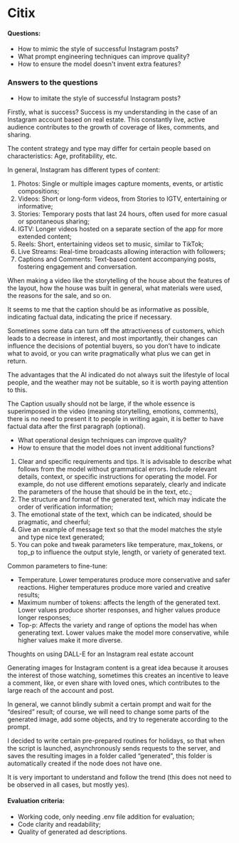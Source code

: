 # Citix

#### Questions:
- How to mimic the style of successful Instagram posts?
- What prompt engineering techniques can improve quality?
- How to ensure the model doesn't invent extra features?


### Answers to the questions
- How to imitate the style of successful Instagram posts?

Firstly, what is success?
Success is my understanding in the case of an Instagram account based on real estate. This constantly live, active audience contributes to the growth of coverage of likes, comments, and sharing.

The content strategy and type may differ for certain people based on characteristics: Age, profitability, etc.

In general, Instagram has different types of content:

1. Photos: Single or multiple images capture moments, events, or artistic compositions;
2. Videos: Short or long-form videos, from Stories to IGTV, entertaining or informative;
3. Stories: Temporary posts that last 24 hours, often used for more casual or spontaneous sharing;
4. IGTV: Longer videos hosted on a separate section of the app for more extended content;
5. Reels: Short, entertaining videos set to music, similar to TikTok;
6. Live Streams: Real-time broadcasts allowing interaction with followers;
7. Captions and Comments: Text-based content accompanying posts, fostering engagement and conversation.

When making a video like the storytelling of the house about the features of the layout, how the house was built in general, what materials were used, the reasons for the sale, and so on.

It seems to me that the caption should be as informative as possible, indicating factual data, indicating the price if necessary.

Sometimes some data can turn off the attractiveness of customers, which leads to a decrease in interest, and most importantly, their changes can influence the decisions of potential buyers, so you don’t have to indicate what to avoid, or you can write pragmatically what plus we can get in return.

The advantages that the AI indicated do not always suit the lifestyle of local people, and the weather may not be suitable, so it is worth paying attention to this.

The Caption usually should not be large, if the whole essence is superimposed in the video (meaning storytelling, emotions, comments), there is no need to present it to people in writing again, it is better to have factual data after the first paragraph (optional).




- What operational design techniques can improve quality?
- How to ensure that the model does not invent additional functions?

1. Clear and specific requirements and tips. It is advisable to describe what follows from the model without grammatical errors. Include relevant details, context, or specific instructions for operating the model. For example, do not use different emotions separately, clearly and indicate the parameters of the house that should be in the text, etc.;
2. The structure and format of the generated text, which may indicate the order of verification information;
3. The emotional state of the text, which can be indicated, should be pragmatic, and cheerful;
4. Give an example of message text so that the model matches the style and type
nice text generated;
5. You can poke and tweak parameters like temperature, max_tokens, or top_p to influence the output style, length, or variety of generated text.

Common parameters to fine-tune:
- Temperature. Lower temperatures produce more conservative and safer reactions. Higher temperatures produce more varied and creative results;
- Maximum number of tokens: affects the length of the generated text. Lower values produce shorter responses, and higher values produce longer responses;
- Top-p: Affects the variety and range of options the model has when generating text. Lower values make the model more conservative, while higher values make it more diverse.



Thoughts on using DALL-E for an Instagram real estate account

Generating images for Instagram content is a great idea because it arouses the interest of those watching, sometimes this creates an incentive to leave a comment, like, or even share with loved ones, which contributes to the large reach of the account and post.

In general, we cannot blindly submit a certain prompt and wait for the “desired” result; of course, we will need to change some parts of the generated image, add some objects, and try to regenerate according to the prompt.

I decided to write certain pre-prepared routines for holidays, so that when the script is launched, asynchronously sends requests to the server, and saves the resulting images in a folder called “generated”, this folder is automatically created if the node does not have one.

It is very important to understand and follow the trend (this does not need to be observed in all cases, but mostly yes).



#### Evaluation criteria:
- Working code, only needing .env file addition for evaluation;
- Code clarity and readability;
- Quality of generated ad descriptions.


